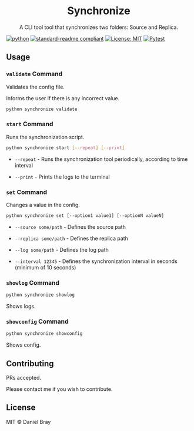 

<h1 style="text-align: center;">Synchronize</h1>
<p style="text-align: center;">A CLI tool tool that synchronizes two folders: Source and Replica.</p>

[![python](https://img.shields.io/badge/Python-3.9-3776AB.svg?style=flat&logo=python&logoColor=white)](https://www.python.org)
[![standard-readme compliant](https://img.shields.io/badge/readme%20style-standard-brightgreen.svg?style=flat-square)](https://github.com/RichardLitt/standard-readme)
[![License: MIT](https://img.shields.io/badge/License-MIT-yellow.svg)](https://opensource.org/licenses/MIT)
[![Pytest](https://github.com/ariemad/Synchronize/actions/workflows/pytest.yml/badge.svg)](https://github.com/ariemad/Veeam-Test-Task/actions/workflows/pytest.yml)

## Usage

### ```validate``` Command

Validates the config file.

Informs the user if there is any incorrect value.

```bash
python synchronize validate
```
### ```start``` Command

Runs the synchronization script.

```bash
python synchronize start [--repeat] [--print]
```

- ```--repeat``` - Runs the synchronization tool periodically, according to time interval

- ```--print``` - Prints the logs to the terminal

### ```set``` Command

Changes a value in the config.

```bash
python synchronize set [--option1 value1] [--optionN valueN]
```

- ```--source some/path``` - Defines the source path

- ```--replica some/path``` - Defines the replica path

- ```--log some/path``` - Defines the log path

- ```--interval 12345``` - Defines the synchronization interval in seconds (minimum of 10 seconds)

### ```showlog``` Command

```bash
python synchronize showlog
```

Shows logs.

### ```showconfig``` Command

```bash
python synchronize showconfig
```

Shows config.

## Contributing

PRs accepted.

Please contact me if you wish to contribute.

## License

MIT © Daniel Bray
